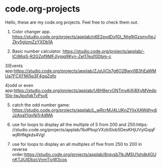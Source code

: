 # code.org-projects
Hello, these are my code.org projects. Feel free to check them out.

1) Color changer app.    https://studio.code.org/projects/applab/n6E2pvdDxfGt_Ntg9jGzsmvfieJZky5gIzmZzYXDb1A

2) Basic number calculator. https://studio.code.org/projects/applab/-ICi96qS-R2GZqf9MFJlyjqg9Kyn-ZeI17euf0Dbm-c

3)Events app:https://studio.code.org/projects/applab/ZJsUiCb7g6O2Bwv0B3hEaWMUa7FCXFMj5p3F4gqZqfo

4)odd or even app:https://studio.code.org/projects/applab/U6H8ervONTmyAiXj8XyMVedp10p-IwJIpofqkTvPsyE

5) catch the odd number game: https://studio.code.org/projects/applab/L_wRcrMJ4LUKnZYlixXAWdhydiJzAxaYIgyNi1r4dMA

6) use for loops to display all the multiple of 5 from 200 and 250:https: //studio.code.org/projects/applab/1bdPbqzVXzbSIob5DesKHjUVyIGqqFwjRHNgkds4VgI

7) use for loops to display an all multiples of five from 250 to 200 in reverse order:https://studio.code.org/projects/applab/8rqvsb7IkJMSU1shdk4GUnKTJiUtDbzcVnmTivW3cos


 



